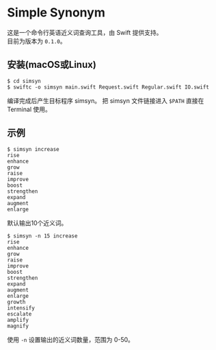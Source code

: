 # Simple Synonym
这是一个命令行英语近义词查询工具，由 Swift 提供支持。  
目前为版本为 `0.1.0`。

## 安装(macOS或Linux)
    $ cd simsyn
    $ swiftc -o simsyn main.swift Request.swift Regular.swift IO.swift
编译完成后产生目标程序 simsyn。
把 simsyn 文件链接进入 `$PATH` 直接在 Terminal 使用。

## 示例
    $ simsyn increase
    rise
    enhance
    grow
    raise
    improve
    boost
    strengthen
    expand
    augment
    enlarge
默认输出10个近义词。

    $ simsyn -n 15 increase
    rise
    enhance
    grow
    raise
    improve
    boost
    strengthen
    expand
    augment
    enlarge
    growth
    intensify
    escalate
    amplify
    magnify
使用 `-n` 设置输出的近义词数量，范围为 0-50。

